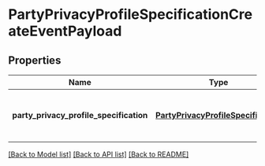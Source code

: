 # PartyPrivacyProfileSpecificationCreateEventPayload

## Properties
Name | Type | Description | Notes
------------ | ------------- | ------------- | -------------
**party_privacy_profile_specification** | [**PartyPrivacyProfileSpecification**](PartyPrivacyProfileSpecification.md) | The involved resource data for the event | [optional] 

[[Back to Model list]](../README.md#documentation-for-models) [[Back to API list]](../README.md#documentation-for-api-endpoints) [[Back to README]](../README.md)



